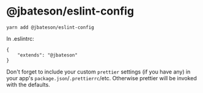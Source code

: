 # @jbateson/eslint-config

`yarn add @jbateson/eslint-config`

In .eslintrc:

```
{
    "extends": "@jbateson"
}
```

Don't forget to include your custom `prettier` settings (if you have any) in your app's `package.json`/`.prettierrc`/etc. Otherwise prettier will be invoked with the defaults.
